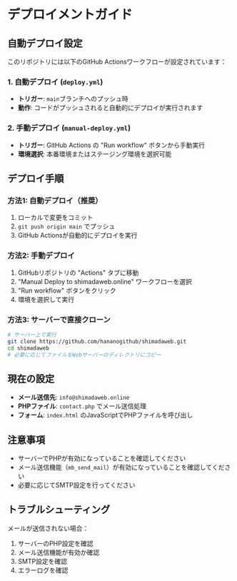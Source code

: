 # デプロイメントガイド

## 自動デプロイ設定

このリポジトリには以下のGitHub Actionsワークフローが設定されています：

### 1. 自動デプロイ (`deploy.yml`)
- **トリガー**: `main`ブランチへのプッシュ時
- **動作**: コードがプッシュされると自動的にデプロイが実行されます

### 2. 手動デプロイ (`manual-deploy.yml`)
- **トリガー**: GitHub Actions の "Run workflow" ボタンから手動実行
- **環境選択**: 本番環境またはステージング環境を選択可能

## デプロイ手順

### 方法1: 自動デプロイ（推奨）
1. ローカルで変更をコミット
2. `git push origin main` でプッシュ
3. GitHub Actionsが自動的にデプロイを実行

### 方法2: 手動デプロイ
1. GitHubリポジトリの "Actions" タブに移動
2. "Manual Deploy to shimadaweb.online" ワークフローを選択
3. "Run workflow" ボタンをクリック
4. 環境を選択して実行

### 方法3: サーバーで直接クローン
```bash
# サーバー上で実行
git clone https://github.com/hananogithub/shimadaweb.git
cd shimadaweb
# 必要に応じてファイルをWebサーバーのディレクトリにコピー
```

## 現在の設定

- **メール送信先**: `info@shimadaweb.online`
- **PHPファイル**: `contact.php` でメール送信処理
- **フォーム**: `index.html` のJavaScriptでPHPファイルを呼び出し

## 注意事項

- サーバーでPHPが有効になっていることを確認してください
- メール送信機能（`mb_send_mail`）が有効になっていることを確認してください
- 必要に応じてSMTP設定を行ってください

## トラブルシューティング

メールが送信されない場合：
1. サーバーのPHP設定を確認
2. メール送信機能が有効か確認
3. SMTP設定を確認
4. エラーログを確認
